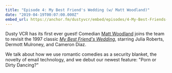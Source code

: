 ```yaml
---
title: "Episode 4: My Best Friend's Wedding (w/ Matt Woodland)"
date: "2019-04-19T00:07:00.000Z"
embed_url: https://anchor.fm/dustyvcr/embed/episodes/4-My-Best-Friends-Wedding-w-Matt-Woodland-e7sori
---
```

Dusty VCR has its first ever guest! Comedian [Matt Woodland](https://www.instagram.com/matt.woodland/) joins the team to revisit the 1997 classic [*My Best Friend's Wedding*](https://www.imdb.com/title/tt0119738/), starring Julia Roberts, Dermott Mulroney, and Cameron Diaz.

We talk about how we use romantic comedies as a security blanket, the novelty of email technology, and we debut our newest feature: "Porn or Dirty Dancing?"